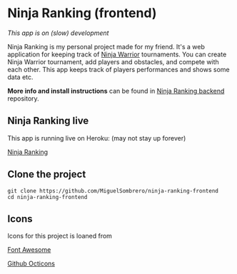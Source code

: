 # Ninja Ranking (frontend)

*This app is on (slow) development*

Ninja Ranking is my personal project made for my friend. It's a web application for keeping track of [Ninja Warrior](https://en.wikipedia.org/wiki/American_Ninja_Warrior) tournaments. You can create Ninja Warrior tournament, add players and obstacles, and compete with each other. This app keeps track of players performances and shows some data etc. 

**More info and install instructions** can be found in [Ninja Ranking backend](https://github.com/MiguelSombrero/ninja-ranking-backend) repository.

## Ninja Ranking live

This app is running live on Heroku:
(may not stay up forever)

[Ninja Ranking]()

## Clone the project

    git clone https://github.com/MiguelSombrero/ninja-ranking-frontend
    cd ninja-ranking-frontend

## Icons

Icons for this project is loaned from

[Font Awesome](https://fontawesome.com/)

[Github Octicons](https://octicons.github.com/)